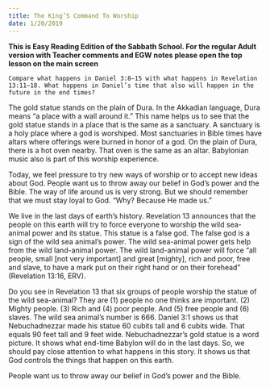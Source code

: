 ```yaml
---
title: The King’S Command To Worship
date: 1/20/2019
---
```


 **This is Easy Reading Edition of the Sabbath School. For the regular Adult version with Teacher comments and EGW notes please open the top lesson on the main screen** 

`Compare what happens in Daniel 3:8–15 with what happens in Revelation 13:11–18. What happens in Daniel’s time that also will happen in the future in the end times?`

The gold statue stands on the plain of Dura. In the Akkadian language, Dura means “a place with a wall around it.” This name helps us to see that the gold statue stands in a place that is the same as a sanctuary. A sanctuary is a holy place where a god is worshiped. Most sanctuaries in Bible times have altars where offerings were burned in honor of a god. On the plain of Dura, there is a hot oven nearby. That oven is the same as an altar. Babylonian music also is part of this worship experience.

Today, we feel pressure to try new ways of worship or to accept new ideas about God. People want us to throw away our belief in God’s power and the Bible. The way of life around us is very strong. But we should remember that we must stay loyal to God. “Why? Because He made us.”

We live in the last days of earth’s history. Revelation 13 announces that the people on this earth will try to force everyone to worship the wild sea-animal power and its statue. This statue is a false god. The false god is a sign of the wild sea animal’s power. The wild sea-animal power gets help from the wild land-animal power. The wild land-animal power will force “all people, small [not very important] and great [mighty], rich and poor, free and slave, to have a mark put on their right hand or on their forehead” (Revelation 13:16, ERV).

Do you see in Revelation 13 that six groups of people worship the statue of the wild sea-animal? They are (1) people no one thinks are important. (2) Mighty people. (3) Rich and (4) poor people. And (5) free people and (6) slaves. The wild sea animal’s number is 666. Daniel 3:1 shows us that Nebuchadnezzar made his statue 60 cubits tall and 6 cubits wide. That equals 90 feet tall and 9 feet wide. Nebuchadnezzar’s gold statue is a word picture. It shows what end-time Babylon will do in the last days. So, we should pay close attention to what happens in this story. It shows us that God controls the things that happen on this earth.

People want us to throw away our belief in God’s power and the Bible.

